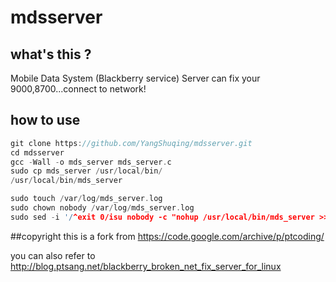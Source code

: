 # mdsserver

## what's this ?
Mobile Data System (Blackberry service) Server can fix your 9000,8700...connect to network!

## how to use
``` c
git clone https://github.com/YangShuqing/mdsserver.git
cd mdsserver
gcc -Wall -o mds_server mds_server.c
sudo cp mds_server /usr/local/bin/
/usr/local/bin/mds_server
```

```c 
sudo touch /var/log/mds_server.log
sudo chown nobody /var/log/mds_server.log
sudo sed -i '/^exit 0/isu nobody -c "nohup /usr/local/bin/mds_server >>/var/log/mds_server.log &"' /etc/rc.local
```

##copyright
this is a fork from https://code.google.com/archive/p/ptcoding/

you can also refer to http://blog.ptsang.net/blackberry_broken_net_fix_server_for_linux


